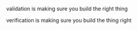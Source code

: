 validation is making sure you build the right thing

verification is making sure you build the thing right

